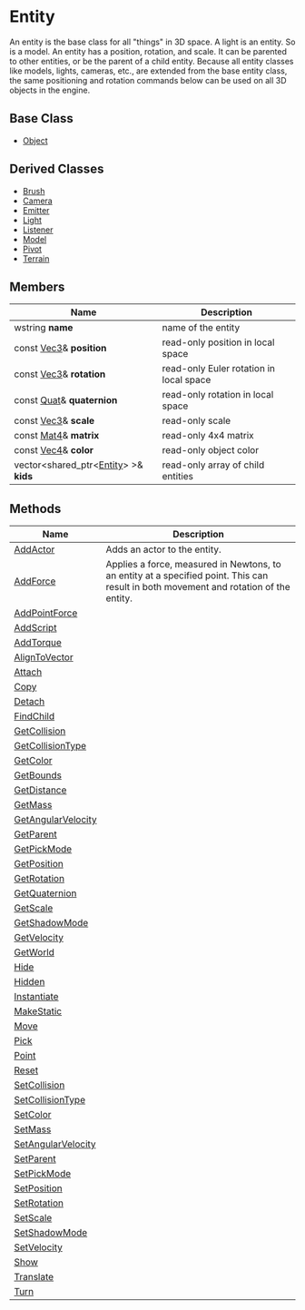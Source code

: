 # Entity
An entity is the base class for all "things" in 3D space. A light is an entity. So is a model. An entity has a position, rotation, and scale. It can be parented to other entities, or be the parent of a child entity. Because all entity classes like models, lights, cameras, etc., are extended from the base entity class, the same positioning and rotation commands below can be used on all 3D objects in the engine.

## Base Class
- [Object](CPP_Object.md)

## Derived Classes ##
- [Brush](CPP_Brush.md)
- [Camera](CPP_Camera.md)
- [Emitter](CPP_Emitter.md)
- [Light](CPP_Light.md)
- [Listener](CPP_Listener.md)
- [Model](CPP_Model.md)
- [Pivot](CPP_Pivot.md)
- [Terrain](CPP_Terrain.md)

## Members ##

| Name | Description |
|---|---|
| wstring **name** | name of the entity | 
| const [Vec3](CPP_Vec3.md)& **position** | read-only position in local space |
| const [Vec3](CPP_Vec3.md)& **rotation** | read-only Euler rotation in local space | 
| const [Quat](CPP_Quat.md)& **quaternion** | read-only rotation in local space |
| const [Vec3](CPP_Vec3.md)& **scale** | read-only scale |
| const [Mat4](CPP_Mat4.md)& **matrix** | read-only 4x4 matrix |
| const [Vec4](CPP_Vec4.md)& **color** | read-only object color |
| vector<shared_ptr<[Entity](CPP_Entity_32f.md)\> \>& **kids** | read-only array of child entities |

## Methods ##

| Name | Description |
|---|---|
| [AddActor](CPP_Entity_AddActor.md) | Adds an actor to the entity. |
| [AddForce](CPP_Entity_AddForce_32f.md) | Applies a force, measured in Newtons, to an entity at a specified point. This can result in both movement and rotation of the entity. |
| [AddPointForce](CPP_Entity_AddPointForce_32f.md) | |
| [AddScript](CPP_Entity_AddScript.md) | |
| [AddTorque](CPP_Entity_AddTorque_32f.md) | |
| [AlignToVector](CPP_Entity_AlignToVector_32f.md) | |
| [Attach](CPP_Entity_Attach.md) | |
| [Copy](CPP_Entity_Copy.md) | |
| [Detach](CPP_Entity_Detach.md) | |
| [FindChild](CPP_Entity_FindChild.md) | |
| [GetCollision](CPP_Entity_GetCollision.md) | |
| [GetCollisionType](CPP_Entity_GetCollisionType.md) | |
| [GetColor](CPP_Entity_GetColor.md) | |
| [GetBounds](CPP_Entity_GetBounds_32f.md) | |
| [GetDistance](CPP_Entity_GetDistance_32f.md) | |
| [GetMass](CPP_Entity_GetMass_32f.md) | |
| [GetAngularVelocity](CPP_Entity_GetOmega_32f.md) | |
| [GetParent](CPP_Entity_GetParent.md) | |
| [GetPickMode](CPP_Entity_GetPickMode.md) | |
| [GetPosition](CPP_Entity_GetPosition_32f.md) | |
| [GetRotation](CPP_Entity_GetRotation_32f.md) | |
| [GetQuaternion](CPP_Entity_GetQuaternion_32f.md) | |
| [GetScale](CPP_Entity_GetScale_32f.md) | |
| [GetShadowMode](CPP_Entity_GetShadowMode.md) | |
| [GetVelocity](CPP_Entity_GetVelocity_32f.md) | |
| [GetWorld](CPP_Entity_GetWorld.md) | |
| [Hide](CPP_Entity_Hide.md) | |
| [Hidden](CPP_Entity_Hidden.md) | |
| [Instantiate](CPP_Entity_Instantiate.md) | |
| [MakeStatic](CPP_Entity_MakeStatic.md) | |
| [Move](CPP_Entity_Move_32f.md) | |
| [Pick](CPP_Entity_Pick_32f.md) | |
| [Point](CPP_Entity_Point_32f.md) | |
| [Reset](CPP_Entity_Reset.md) | |
| [SetCollision](CPP_Entity_SetCollision.md) | |
| [SetCollisionType](CPP_Entity_SetCollisionType.md) | |
| [SetColor](CPP_Entity_SetColor.md) | |
| [SetMass](CPP_Entity_SetMass.md) | |
| [SetAngularVelocity](CPP_Entity_SetOmega_32f.md) | |
| [SetParent](CPP_Entity_SetParent.md) | |
| [SetPickMode](CPP_Entity_SetPickMode.md) | |
| [SetPosition](CPP_Entity_SetPosition_32f.md) | |
| [SetRotation](CPP_Entity_SetRotation_32f.md) | |
| [SetScale](CPP_Entity_SetScale_32f.md) | |
| [SetShadowMode](CPP_Entity_SetShadowMode.md) | |
| [SetVelocity](CPP_Entity_SetVelocity_32f.md) | |
| [Show](CPP_Entity_Show.md) | |
| [Translate](CPP_Entity_Translate_32f.md) | |
| [Turn](CPP_Entity_Turn_32f.md) | |
